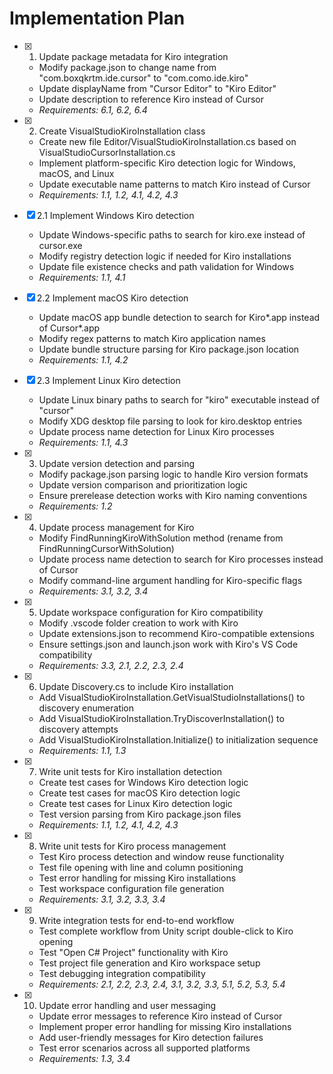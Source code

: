 # Implementation Plan

- [x] 1. Update package metadata for Kiro integration





  - Modify package.json to change name from "com.boxqkrtm.ide.cursor" to "com.como.ide.kiro"
  - Update displayName from "Cursor Editor" to "Kiro Editor"
  - Update description to reference Kiro instead of Cursor
  - _Requirements: 6.1, 6.2, 6.4_

- [x] 2. Create VisualStudioKiroInstallation class


  - Create new file Editor/VisualStudioKiroInstallation.cs based on VisualStudioCursorInstallation.cs
  - Implement platform-specific Kiro detection logic for Windows, macOS, and Linux
  - Update executable name patterns to match Kiro instead of Cursor
  - _Requirements: 1.1, 1.2, 4.1, 4.2, 4.3_

- [x] 2.1 Implement Windows Kiro detection


  - Update Windows-specific paths to search for kiro.exe instead of cursor.exe
  - Modify registry detection logic if needed for Kiro installations
  - Update file existence checks and path validation for Windows
  - _Requirements: 1.1, 4.1_

- [x] 2.2 Implement macOS Kiro detection


  - Update macOS app bundle detection to search for Kiro*.app instead of Cursor*.app
  - Modify regex patterns to match Kiro application names
  - Update bundle structure parsing for Kiro package.json location
  - _Requirements: 1.1, 4.2_

- [x] 2.3 Implement Linux Kiro detection


  - Update Linux binary paths to search for "kiro" executable instead of "cursor"
  - Modify XDG desktop file parsing to look for kiro.desktop entries
  - Update process name detection for Linux Kiro processes
  - _Requirements: 1.1, 4.3_

- [x] 3. Update version detection and parsing


  - Modify package.json parsing logic to handle Kiro version formats
  - Update version comparison and prioritization logic
  - Ensure prerelease detection works with Kiro naming conventions
  - _Requirements: 1.2_

- [x] 4. Update process management for Kiro


  - Modify FindRunningKiroWithSolution method (rename from FindRunningCursorWithSolution)
  - Update process name detection to search for Kiro processes instead of Cursor
  - Modify command-line argument handling for Kiro-specific flags
  - _Requirements: 3.1, 3.2, 3.4_

- [x] 5. Update workspace configuration for Kiro compatibility


  - Modify .vscode folder creation to work with Kiro
  - Update extensions.json to recommend Kiro-compatible extensions
  - Ensure settings.json and launch.json work with Kiro's VS Code compatibility
  - _Requirements: 3.3, 2.1, 2.2, 2.3, 2.4_

- [x] 6. Update Discovery.cs to include Kiro installation


  - Add VisualStudioKiroInstallation.GetVisualStudioInstallations() to discovery enumeration
  - Add VisualStudioKiroInstallation.TryDiscoverInstallation() to discovery attempts
  - Add VisualStudioKiroInstallation.Initialize() to initialization sequence
  - _Requirements: 1.1, 1.3_

- [x] 7. Write unit tests for Kiro installation detection


  - Create test cases for Windows Kiro detection logic
  - Create test cases for macOS Kiro detection logic  
  - Create test cases for Linux Kiro detection logic
  - Test version parsing from Kiro package.json files
  - _Requirements: 1.1, 1.2, 4.1, 4.2, 4.3_

- [x] 8. Write unit tests for Kiro process management

  - Test Kiro process detection and window reuse functionality
  - Test file opening with line and column positioning
  - Test error handling for missing Kiro installations
  - Test workspace configuration file generation
  - _Requirements: 3.1, 3.2, 3.3, 3.4_

- [x] 9. Write integration tests for end-to-end workflow


  - Test complete workflow from Unity script double-click to Kiro opening
  - Test "Open C# Project" functionality with Kiro
  - Test project file generation and Kiro workspace setup
  - Test debugging integration compatibility
  - _Requirements: 2.1, 2.2, 2.3, 2.4, 3.1, 3.2, 3.3, 5.1, 5.2, 5.3, 5.4_

- [x] 10. Update error handling and user messaging



  - Update error messages to reference Kiro instead of Cursor
  - Implement proper error handling for missing Kiro installations
  - Add user-friendly messages for Kiro detection failures
  - Test error scenarios across all supported platforms
  - _Requirements: 1.3, 3.4_